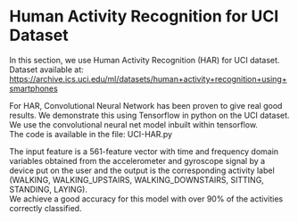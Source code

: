 # Human Activity Recognition for UCI Dataset

In this section, we use Human Activity Recognition (HAR) for UCI dataset.
Dataset available at: https://archive.ics.uci.edu/ml/datasets/human+activity+recognition+using+smartphones

For HAR, Convolutional Neural Network has been proven to give real good results. We demonstrate this using Tensorflow in python on the UCI dataset. We use the convolutional neural net model inbuilt within tensorflow. </br> The code is available in the file: UCI-HAR.py

The input feature is a 561-feature vector with time and frequency domain variables obtained from the accelerometer and gyroscope signal by a device put on the user and the output is the corresponding activity label (WALKING, WALKING_UPSTAIRS, WALKING_DOWNSTAIRS, SITTING, STANDING, LAYING). </br>
We achieve a good accuracy for this model with over 90% of the activities correctly classified.
